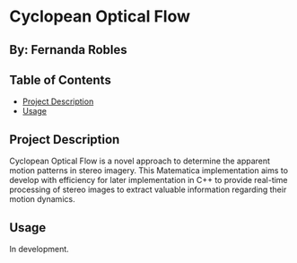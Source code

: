 # Cyclopean Optical Flow
## By: Fernanda Robles

## Table of Contents

- [Project Description](#project-description)
- [Usage](#usage)

## Project Description

Cyclopean Optical Flow is a novel approach to determine the apparent motion patterns in stereo imagery. This Matematica implementation aims to develop with efficiency for later implementation in C++ to provide real-time processing of stereo images to extract valuable information regarding their motion dynamics.

## Usage

In development.
